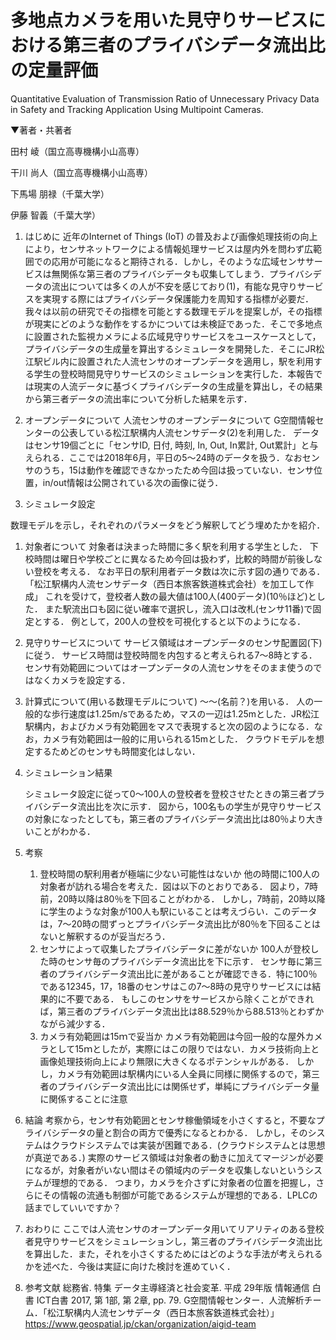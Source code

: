 # 多地点カメラを用いた見守りサービスにおける第三者のプライバシデータ流出比の定量評価

Quantitative Evaluation of Transmission Ratio of Unnecessary Privacy Data in Safety and Tracking Application Using Multipoint Cameras.

▼著者・共著者

田村 崚（国立高専機構小山高専）

干川 尚人（国立高専機構小山高専）

下馬場 朋禄（千葉大学）

伊藤 智義（千葉大学）

1. はじめに
   近年のInternet of Things (IoT) の普及および画像処理技術の向上により，センサネットワークによる情報処理サービスは屋内外を問わず広範囲での応用が可能になると期待される．しかし，そのような広域センササービスは無関係な第三者のプライバシデータも収集してしまう．プライバシデータの流出については多くの人が不安を感じており(1)，有能な見守りサービスを実現する際にはプライバシデータ保護能力を周知する指標が必要だ．我々は以前の研究でその指標を可能とする数理モデルを提案しが，その指標が現実にどのような動作をするかについては未検証であった．そこで多地点に設置された監視カメラによる広域見守りサービスをユースケースとして，プライバシデータの生成量を算出するシミュレータを開発した．そこにJR松江駅ビル内に設置された人流センサのオープンデータを適用し，駅を利用する学生の登校時間見守りサービスのシミュレーションを実行した．本報告では現実の人流データに基づくプライバシデータの生成量を算出し，その結果から第三者データの流出率について分析した結果を示す．

2. オープンデータについて
  人流センサのオープンデータについて
  G空間情報センターの公表している松江駅構内人流センサデータ(2)を利用した．
  データはセンサ19個ごとに「センサID, 日付, 時刻, In, Out, In累計, Out累計」と与えられる．ここでは2018年6月，平日の5～24時のデータを扱う．なおセンサのうち，15は動作を確認できなかったため今回は扱っていない．センサ位置，in/out情報は公開されている次の画像に従う．

3. シミュレータ設定

  数理モデルを示し，それぞれのパラメータをどう解釈してどう埋めたかを紹介．

  1. 対象者について
     対象者は決まった時間に多く駅を利用する学生とした．
     下校時間は曜日や学校ごとに異なるため今回は扱わず，比較的時間が前後しない登校を考える．
     なお平日の駅利用者データ数は次に示す図の通りである．「松江駅構内人流センサデータ（西日本旅客鉄道株式会社）を加工して作成」
     これを受けて，登校者人数の最大値は100人(400データ)(10％ほど)とした．
     また駅流出口も図に従い確率で選択し，流入口は改札(センサ11番)で固定とする．
     例として，200人の登校を可視化すると以下のようになる．
  2. 見守りサービスについて
     サービス領域はオープンデータのセンサ配置図(下)に従う．
     サービス時間は登校時間を内包すると考えられる7～8時とする．
     センサ有効範囲についてはオープンデータの人流センサをそのまま使うのではなくカメラを設定する．
  3. 計算式について(用いる数理モデルについて)
     ～～(名前？)を用いる．
     人の一般的な歩行速度は1.25m/sであるため，マスの一辺は1.25mとした．JR松江駅構内，およびカメラ有効範囲をマスで表現すると次の図のようになる．なお，カメラ有効範囲は一般的に用いられる15mとした．
     クラウドモデルを想定するためどのセンサも時間変化はしない．

4. シミュレーション結果

   シミュレータ設定に従って0～100人の登校者を登校させたときの第三者プライバシデータ流出比を次に示す．
   図から，100名もの学生が見守りサービスの対象になったとしても，第三者のプライバシデータ流出比は80％より大きいことがわかる．

5. 考察

   1. 登校時間の駅利用者が極端に少ない可能性はないか
      他の時間に100人の対象者が訪れる場合を考えた．図は以下のとおりである．
      図より，7時前，20時以降は80％を下回ることがわかる．
      しかし，7時前，20時以降に学生のような対象が100人も駅にいることは考えづらい．このデータは，7～20時の間ずっとプライバシデータ流出比が80％を下回ることはないと解釈するのが妥当だろう．
   2. センサによって収集したプライバシデータに差がないか
      100人が登校した時のセンサ毎のプライバシデータ流出比を下に示す．
      センサ毎に第三者のプライバシデータ流出比に差があることが確認できる．特に100％である12345，17，18番のセンサはこの7～8時の見守りサービスには結果的に不要である．
      もしこのセンサをサービスから除くことができれば，第三者のプライバシデータ流出比は88.529％から88.513％とわずかながら減少する．
   3. カメラ有効範囲は15ｍで妥当か
      カメラ有効範囲は今回一般的な屋外カメラとして15ｍとしたが，実際にはこの限りではない．カメラ技術向上と画像処理技術向上により無限に大きくなるポテンシャルがある．
      しかし，カメラ有効範囲は駅構内にいる人全員に同様に関係するので，第三者のプライバシデータ流出比には関係せず，単純にプライバシデータ量に関係することに注意

6. 結論
   考察から，センサ有効範囲とセンサ稼働領域を小さくすると，不要なプライバシデータの量と割合の両方で優秀になるとわかる．
   しかし，そのシステムはクラウドシステムでは実装が困難である．(クラウドシステムとは思想が真逆である．)
   実際のサービス領域は対象者の動きに加えてマージンが必要になるが，対象者がいない間はその領域内のデータを収集しないというシステムが理想的である．
   つまり，カメラを介さずに対象者の位置を把握し，さらにその情報の流通も制御が可能であるシステムが理想的である．LPLCの話までしていいですか？

7. おわりに
   ここでは人流センサのオープンデータ用いてリアリティのある登校者見守りサービスをシミュレーションし，第三者のプライバシデータ流出比を算出した．また，それを小さくするためにはどのような手法が考えられるかを述べた．今後は実証に向けた検討を進めていく．

8. 参考文献
   総務省. 特集 データ主導経済と社会変革. 平成 29年版 情報通信 白書 ICT白書 2017, 第 1部, 第 2章, pp. 79. 
   G空間情報センター．人流解析チーム．「松江駅構内人流センサデータ（西日本旅客鉄道株式会社）」
    https://www.geospatial.jp/ckan/organization/aigid-team